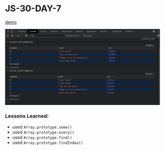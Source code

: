 # JS-30-DAY-7

[demo](https://cenacrharsh.github.io/JS-30-DAY-7/)

![ss.png](./ss.png)

### Lessons Learned:

- used `Array.prototype.some()`
- used `Array.prototype.every()`
- used `Array.prototype.find()`
- used `Array.prototype.findIndex()`
